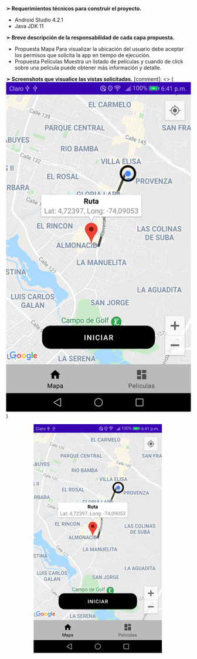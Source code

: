 

**➢ Requerimientos técnicos para construir el proyecto.**
* Android Studio 4.2.1
* Java JDK 11

**➢ Breve descripción de la responsabilidad de cada capa propuesta.**

* Propuesta Mapa
  Para visualizar la ubicación del usuario debe aceptar los permisos que solicita la app en tiempo de ejecución.
* Propuesta Películas
  Muestra un listado de películas y cuando de click sobre una película puede obtener más información y detalle.

**➢ Screenshots que visualice las vistas solicitadas.**
[comment]: <> (![Screenshot](imagenes/uno.png))
<p align="center">
  <img src="imagenes/uno.png" width="350" title="Home">
  <img src="" width="350" alt="">
</p>
